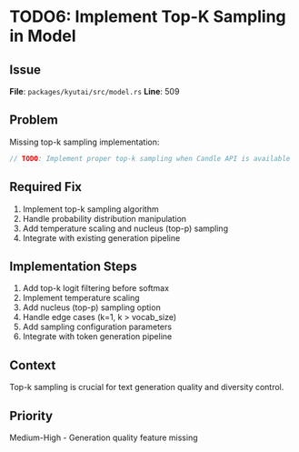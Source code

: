 # TODO6: Implement Top-K Sampling in Model

## Issue
**File**: `packages/kyutai/src/model.rs`
**Line**: 509

## Problem
Missing top-k sampling implementation:

```rust
// TODO: Implement proper top-k sampling when Candle API is available
```

## Required Fix
1. Implement top-k sampling algorithm
2. Handle probability distribution manipulation
3. Add temperature scaling and nucleus (top-p) sampling
4. Integrate with existing generation pipeline

## Implementation Steps
1. Add top-k logit filtering before softmax
2. Implement temperature scaling
3. Add nucleus (top-p) sampling option
4. Handle edge cases (k=1, k > vocab_size)
5. Add sampling configuration parameters
6. Integrate with token generation pipeline

## Context
Top-k sampling is crucial for text generation quality and diversity control.

## Priority
Medium-High - Generation quality feature missing